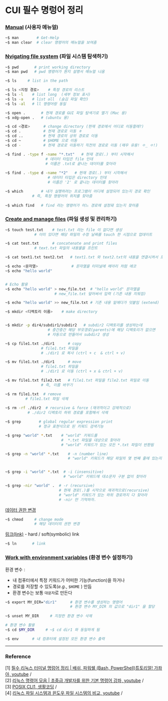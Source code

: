

# CUI 필수 명렁어 정리  

### [Manual](https://youtu.be/EL6AQl-e3AQ?t=274) (사용자 메뉴얼) 

```bash 
~$ man        # Get-Help
~$ man clear  # clear 명령어의 메뉴얼을 보여줌 
```



### [Nvigating file system](https://youtu.be/EL6AQl-e3AQ?t=351) (파일 시스템 탐색하기)

```bash 
~$ pwd       # print working directory 
~$ man pwd   # pwd 명령어가 뭔지 설명서 메뉴얼 나옴 
```

```bash
~$ ls     # list in the path 

~$ ls <지정 경로>    # 특정 경로의 리스트 
~$ ls -l    # list long  (세부 정보 표시)
~$ ls -a    # list all  (숨김 파일 확인)
~$ ls -al   # ll 명령어랑 동일 
```

```bash 
~$ open .       # 현재 경로를 GUI 파일 탐색기로 열기 (Mac 용)
~$ xdg-open .   # (ubuntu 용)
```

```bash
~$ cd <경로>      # change directory (현재 경로에서 어디로 이동할래?)
~$ cd .          # 현재 경로로 이동 ㅎ 
~$ cd ..         # 현재 경로의 상위 경로로 이동 
~$ cd ~          # $HOME 으로 이동 
~$ cd -          # 현재 경로로 이동하기 직전의 경로로 이동 (매우 유용! ㅇ_ ㅇ!)
```

```bash
~$ find . -type f -name "*.txt"   # 현재 경로(.) 부터 시작해서 
				  # 데이터 타입은 file 인데 
				  # 이름은 .txt로 끝나는 데이터를 찾아라 
								  
~$ find . -type d -name "*2"   # 현재 경로(.) 부터 시작해서 
			       # 데이터 타입은 directory 인데 
			       # 이름은 '2' 로 끝나는 데이터를 찾아라 								  
```

```bash 
~$ which        # 내가 실행하려는 프로그램이 어디에 설정되어 있는지 경로 확인 
	        # 즉, 특정 명령어의 위치를 찾아줌 
				
~$ which find   # find 라는 명령어가 어느 경로에 설정돼 있는지 찾아줌 		

```



### [Create and manage files](https://youtu.be/EL6AQl-e3AQ) (파일 생성 및 관리하기)

```bash
~$ touch test.txt    # test.txt 라는 file 이 없다면 생성 
		     # 이미 있다면 해당 파일의 수정 날짜를 touch 한 시점으로 업데이트 			 
```

```bash 
~$ cat test.txt      # concatenate and print files 
		     # text.txt 파일의 내용물을 프린트 

~$ cat text1.txt text2.txt   # text1.txt 와 text2.txt의 내용을 연결시켜서 프린트 
```

 ```bash 
 ~$ echo <문자열> 				 # 문자열을 터미널에 메아리 처럼 에코 
 ~$ echo "hello world"  
 
 
 # Echo 활용 
 ~$ echo "hello world" > new_file.txt  # "hello world" 문자열을 
 				       # new_file.txt 덮어써서 입력 (기존 내용 지워짐)
 
 ~$ echo "hello world" >> new_file.txt # 기존 내용 밑에다가 덧붙임 (extend)
 ```

```bash 
~$ mkdir <디렉토리 이름>    # make directory 


~$ mkdir -p dir4/subdir1/subdir2   # subdir2 디렉토리를 생성하는데 
				   # 중간중간 해당 부모경로(parents)에 해당 디렉토리가 없으면 
				   # 자동으로 만들어서 subdir2 생성						  
```

```bash 
~$ cp file1.txt ./dir1      # copy 
			    # file1.txt 파일을 
			    # ./dir1 로 복사 (ctrl + c  & ctrl + v)

~$ mv file1.txt ./dir1      # move 
			    # file1.txt 파일을 
			    # ./dir1 로 이동 (ctrl + x & ctrl + v)

~$ mv file1.txt file2.txt   # file1.txt 파일을 file2.txt 파일로 이동 
			    # 즉, 이름 바꾸기 
```

```bash 
~$ rm file1.txt  # remove 
		 # file1.txt 파일 삭제 
                                
~$ rm -rf ./dir2  # recursive & force (재귀적이고 강제적으로)            
		  # ./dir2 디렉토리 하위 경로를 포함해서 삭제 
```

```bash 
~$ grep        # global regular expression print 
			   # 정규 표현식으로 된 키워드 검색기능 

~$ grep "world" *.txt    # "world" 키워드를  
						 #  *.txt 파일을 대상으로 찾아라 
						 # "world" 키워드가 있는 모든 *.txt 파일이 반환됨 

~$ grep -n "world" *.txt    # -n (number line)
							# "world" 키워드가 해당 파일의 몇 번째 줄에 있는지 표시


~$ grep -i "world" *.txt  # -i (insensitive)
						  # "world" 키워드에 대소문자 구분 없이 찾아라 

~$ grep -nir "world" .  # -r (recursive)
						# 현재 경로(.)를 시작으로 재귀적으로(recursive)
						# "world" 키워드가 있는 하위 경로까지 다 찾아라
						# -nir 만 기억하자. 
```



[데이터 권한 변경](https://youtu.be/9_KIdQ8abH4?t=248) 

```bash
~$ chmod     # change mode 
			 # 해당 데이터의 권한 변경 
```



[링크(link)](https://youtu.be/9_KIdQ8abH4) - hard / soft(symbolic) link 

```bash 
~$ ln       # link 
```



### [Work with environment variables](https://youtu.be/EL6AQl-e3AQ?t=1252) (환경 변수 설정하기)

환경 변수 :

* 내 컴퓨터에서 특정 키워드가 어떠한 기능(function)을 하거나 
* 경로를 저장할 수 있도록(*e.g.*, ```$HOME``` ) 만듬
* 환경 변수는 보통 ```대문자```로 만든다

```bash
~$ export MY_DIR="dir1"      # 환경 변수를 생성하는 명령어 
							 # 환경 변수 MY_DIR 의 값으로 "dir1" 을 할당 
							 
~$ unset MY_DIR     # 지정한 환경 변수 삭제

# 환경 변수 활용
~$ cd $MY_DIR     # ~$ cd dir1 와 동일하게 됨  
```

```bash
~$ env      # 내 컴퓨터에 설정된 모든 환경 변수 출력 
```















***

### Reference 

[1] [필수 리눅스 터미널 명렁어 정리 | 배쉬, 파워쉘 (Bash, PowerShell)튜토리얼! 가좌아, youtube](https://youtu.be/EL6AQl-e3AQ) / <br/>
[2] [리눅스 명령어 모음 | 초중급 개발자를 위한 기본 명령어 강좌, youtube](https://youtu.be/9_KIdQ8abH4) / <br/>
[3] [POSIX CLI1, 생활코딩](https://youtube.com/playlist?list=PLuHgQVnccGMBYk9U5yU6fljdZTPPRBy4n) / <br/>
[4] [리눅스 파일 시스템과 윈도우 파일 시스템의 비교, youtube](https://youtu.be/hZ6j_g_O3Ts?t=347) / <br/>

